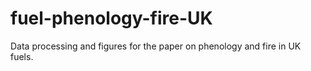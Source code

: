 # fuel-phenology-fire-UK
Data processing and figures for the paper on phenology and fire in UK fuels. 

